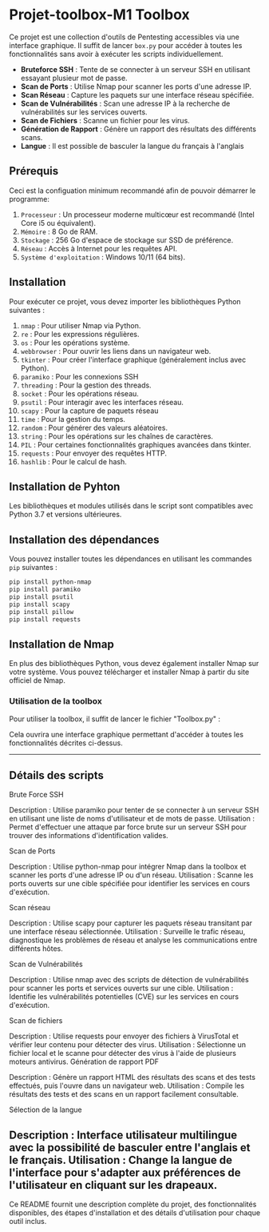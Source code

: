 # Projet-toolbox-M1 Toolbox 

Ce projet est une collection d'outils de Pentesting accessibles via une interface graphique. Il suffit de lancer `box.py` pour accéder à toutes les fonctionnalités sans avoir à exécuter les scripts individuellement.


- **Bruteforce SSH** : Tente de se connecter à un serveur SSH en utilisant essayant plusieur mot de passe.
- **Scan de Ports** : Utilise Nmap pour scanner les ports d'une adresse IP.
- **Scan Réseau** : Capture les paquets sur une interface réseau spécifiée.
- **Scan de Vulnérabilités** : Scan une adresse IP à la recherche de vulnérabilités sur les services ouverts.
- **Scan de Fichiers** : Scanne un fichier pour les virus.
- **Génération de Rapport** : Génère un rapport des résultats des différents scans.
-  **Langue** : Il est possible de basculer la langue du français à l'anglais

## Prérequis

Ceci est la configuation minimum recommandé afin de pouvoir démarrer le programme:

1. `Processeur` : Un processeur moderne multicœur est recommandé (Intel Core i5 ou équivalent).
2. `Mémoire` : 8 Go de RAM.
3. `Stockage` : 256 Go d'espace de stockage sur SSD de préférence.
4. `Réseau` : Accès à Internet pour les requêtes API.
5. `Système d'exploitation` : Windows 10/11 (64 bits).

## Installation

Pour exécuter ce projet, vous devez importer les bibliothèques Python suivantes :

1. `nmap` : Pour utiliser Nmap via Python.
2. `re` : Pour les expressions régulières.
3. `os` : Pour les opérations système.
4. `webbrowser` : Pour ouvrir les liens dans un navigateur web.
5. `tkinter` : Pour créer l'interface graphique (généralement inclus avec Python).
6. `paramiko` : Pour les connexions SSH
7. `threading` : Pour la gestion des threads.
8. `socket` : Pour les opérations réseau.
9. `psutil` :  Pour interagir avec les interfaces réseau.
10. `scapy` : Pour la capture de paquets réseau
11. `time` : Pour la gestion du temps.
12. `random` : Pour générer des valeurs aléatoires.
13. `string` : Pour les opérations sur les chaînes de caractères.
14. `PIL` : Pour certaines fonctionnalités graphiques avancées dans tkinter.
15. `requests` : Pour envoyer des requêtes HTTP.
16. `hashlib` : Pour le calcul de hash.

## Installation de Pyhton
Les bibliothèques et modules utilisés dans le script sont compatibles avec Python 3.7 et versions ultérieures.

## Installation des dépendances
Vous pouvez installer toutes les dépendances en utilisant les commandes `pip` suivantes :

```bash
pip install python-nmap
pip install paramiko
pip install psutil
pip install scapy
pip install pillow
pip install requests
```

## Installation de Nmap
En plus des bibliothèques Python, vous devez également installer Nmap sur votre système. Vous pouvez télécharger et installer Nmap à partir du site officiel de Nmap.

### Utilisation de la toolbox

Pour utiliser la toolbox, il suffit de lancer le fichier "Toolbox.py" :

Cela ouvrira une interface graphique permettant d'accéder à toutes les fonctionnalités décrites ci-dessus.

-----------------------------------------------------------------------------------------------------------------------------------------------------------------------------
## Détails des scripts

Brute Force SSH

Description : Utilise paramiko pour tenter de se connecter à un serveur SSH en utilisant une liste de noms d'utilisateur et de mots de passe.
Utilisation : Permet d'effectuer une attaque par force brute sur un serveur SSH pour trouver des informations d'identification valides.

Scan de Ports

Description : Utilise python-nmap pour intégrer Nmap dans la toolbox et scanner les ports d'une adresse IP ou d'un réseau.
Utilisation : Scanne les ports ouverts sur une cible spécifiée pour identifier les services en cours d'exécution.

Scan réseau

Description : Utilise scapy pour capturer les paquets réseau transitant par une interface réseau sélectionnée.
Utilisation : Surveille le trafic réseau, diagnostique les problèmes de réseau et analyse les communications entre différents hôtes.

Scan de Vulnérabilités

Description : Utilise nmap avec des scripts de détection de vulnérabilités pour scanner les ports et services ouverts sur une cible.
Utilisation : Identifie les vulnérabilités potentielles (CVE) sur les services en cours d'exécution.

Scan de fichiers

Description : Utilise requests pour envoyer des fichiers à VirusTotal et vérifier leur contenu pour détecter des virus.
Utilisation : Sélectionne un fichier local et le scanne pour détecter des virus à l'aide de plusieurs moteurs antivirus.
Génération de rapport PDF

Description : Génère un rapport HTML des résultats des scans et des tests effectués, puis l'ouvre dans un navigateur web.
Utilisation : Compile les résultats des tests et des scans en un rapport facilement consultable.

Sélection de la langue

Description : Interface utilisateur multilingue avec la possibilité de basculer entre l'anglais et le français.
Utilisation : Change la langue de l'interface pour s'adapter aux préférences de l'utilisateur en cliquant sur les drapeaux.
-----------------------------------------------------------------------------------------------------------------------------------------------------------------------------
Ce README fournit une description complète du projet, des fonctionnalités disponibles, des étapes d'installation et des détails d'utilisation pour chaque outil inclus.
